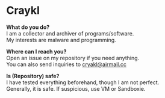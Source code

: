 # Craykl

<b>What do you do?</b>  
I am a collector and archiver of programs/software.  
My interests are malware and programming.  
  
<b>Where can I reach you?</b>  
Open an issue on my repository if you need anything.  
You can also send inquiries to cryakl@airmail.cc   
  
<b>Is (Repository) safe?</b>  
I have tested everything beforehand, though I am not perfect.  
Generally, it is safe. If suspicious, use VM or Sandboxie.  
  
<p align="center">
<img src="https://komarev.com/ghpvc/?username=Cryakl&style=for-the-badge&color=000000" alt=""/>
</p>
<p align="center">

<!--
**yuankong666/yuankong666** is a ✨ _special_ ✨ repository because its `README.md` (this file) appears on your GitHub profile.

Here are some ideas to get you started:

- 🔭 I’m currently working on ...
- 🌱 I’m currently learning ...
- 👯 I’m looking to collaborate on ...
- 🤔 I’m looking for help with ...
- 💬 Ask me about ...
- 📫 How to reach me: ...
- 😄 Pronouns: ...
- ⚡ Fun fact: ...
-->

